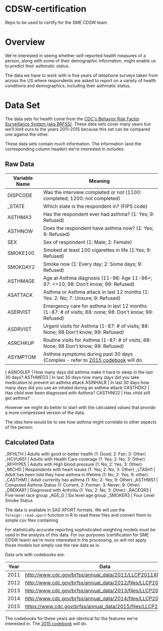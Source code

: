 # CDSW-certification
Repo to be used to certify for the SME CDSW team

# Overview
We're interested in seeing whether self-reported health measures of a person, along with some 
of their demographic information, might enable us to predict their asthmatic status. 

The data we have to work with is five years of telephone surveys taken from across the US
where respondents are asked to report on a variety of health conditions and demographics, including
their asthmatic status.



# Data Set
The data sets for health come from the [CDC's Behavior Risk Factor Surveillance System 
(aka BRFSS)](http://www.cdc.gov/brfss). These data sets cover many years but we'll limit 
ours to the years 2011-2015 because this set can be compared one against the other.

These data sets contain much information. The information (and the corresponding column header) 
we're interested in includes:

## Raw Data
Variable Name | Meaning 
--------------|---------
DISPCODE | Was the interview completed or not (1100: completed; 1200: not completed)
_STATE | Which state is the respondent in? (FIPS code)
ASTHMA3 | Has the respondent ever had asthma? (1: Yes; 9: Refused)
ASTHNOW | Does the respondent have asthma now? (1: Yes; 9: Refused)
SEX | Sex of respondent (1: Male; 2: Female)
SMOKE100 | Smoked at least 100 cigarettes in life (1:Yes; 9: Refused)
SMOKDAY2 | Smoke now (1: Every day; 2: Some days; 9: Refused)
ASTHMAGE | Age at Asthma diagnosis (11-96: Age 11-96+; 97: <=10; 98: Don't know; 99: Refused)
ASATTACK | Asthma or Asthma attack in last 12 months (1: Yes: 2: No; 7: Unsure; 9: Refused)
ASERVIST | Emergency care for asthma in last 12 months (1-87: # of visits; 88: none; 98: Don't know; 99: Refused)
ASDRVIST | Urgent visits for Asthma (1-87: # of visits; 88: None; 98 Don't know; 99: Refused)
ASRCHKUP | Routine visits for Asthma (1-87: # of visits; 88: None; 98 Don't know; 99: Refused)
ASYMPTOM | Asthma symptoms during past 30 days (Complex - refer to [2015 codebook](https://www.cdc.gov/brfss/annual_data/2015/pdf/codebook15_llcp.pdf) will do.
)
ASNOSLEP | How many days did asthma make it hard to sleep in the last 30 days?
ASTHMED3 | In last 30 days how many days did you take medication to prevent an asthma attack
ASINHALR | In last 30 days how many days did you use an inhaled during an asthma attack
CASTHDX2 | Has child ever been diagnosed with Asthma?
CASTHNO2 | Has child still got asthma?

However we might do better to start with the calculated values that provide a more compressed
version of the data. 

The idea here would be to see how asthma might correlate to other aspects of the person:
## Calculated Data
_RFHLTH | Adults with good or better health (1: Good; 2: Fair; 3: Other)
_HCVU651 | Adults with Health Care coverage (1: Yes; 2: No; 3: Other)
_RFHYPE5 | Adults with High blood pressure (1: No; 2: Yes; 3: Other)
_MICHD | Respondents with heart issues (1: Yes; 2: No; 3: Other)
_LTASH1 | Adult has been told they have asthma in lifetime (1: No; 2: Yes; 9: other)
_CASTHM1 | Adult currently has asthma (1: No; 2: Yes; 9: Other)
_ASTHMS1 | Computed Asthma Status (1: Current; 2: Former; 3: Never; 9: Other)
_DRDXAR1 | Diagnosed with Arthritis (1: Yes; 2: No; 3: Other)
_RACEGR3 | Five-level race group
_AGE_G | Six level age group
_SMOKER3 | Four Level Smoke Status


The data is available in SAS XPORT formats. We will use the `foreign::read.xport` 
function in R to read these files and convert them to simple csv files containing 

For statistically accurate reporting sophisticated weighting models must be used in the analysis of this data. 
For our purposes (certification for SME CDSW team) we're more interested in the processing, 
so will not apply those models but simply use the raw data as is.

Data urls with codebooks are:

Year | Data 
-----|-----------------
2011 | http://www.cdc.gov/brfss/annual_data/2011/LLCP2011XPT.zip 
2012 | http://www.cdc.gov/brfss/annual_data/2012/files/LLCP2012XPT.ZIP 
2013 | http://www.cdc.gov/brfss/annual_data/2013/files/LLCP2013XPT.ZIP 
2014 | http://www.cdc.gov/brfss/annual_data/2014/files/LLCP2014XPT.ZIP 
2015 | https://www.cdc.gov/brfss/annual_data/2015/files/LLCP2015XPT.zip

The codebooks for these years are identical for the features we're interested in. 
The [2015 codebook](https://www.cdc.gov/brfss/annual_data/2015/pdf/codebook15_llcp.pdf) will do.

